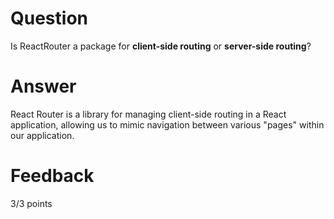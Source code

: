 # Question

Is ReactRouter a package for **client-side routing** or **server-side routing**?

# Answer
React Router is a library for managing client-side routing in a React application, allowing us to mimic navigation between various "pages" within our application.

# Feedback

3/3 points